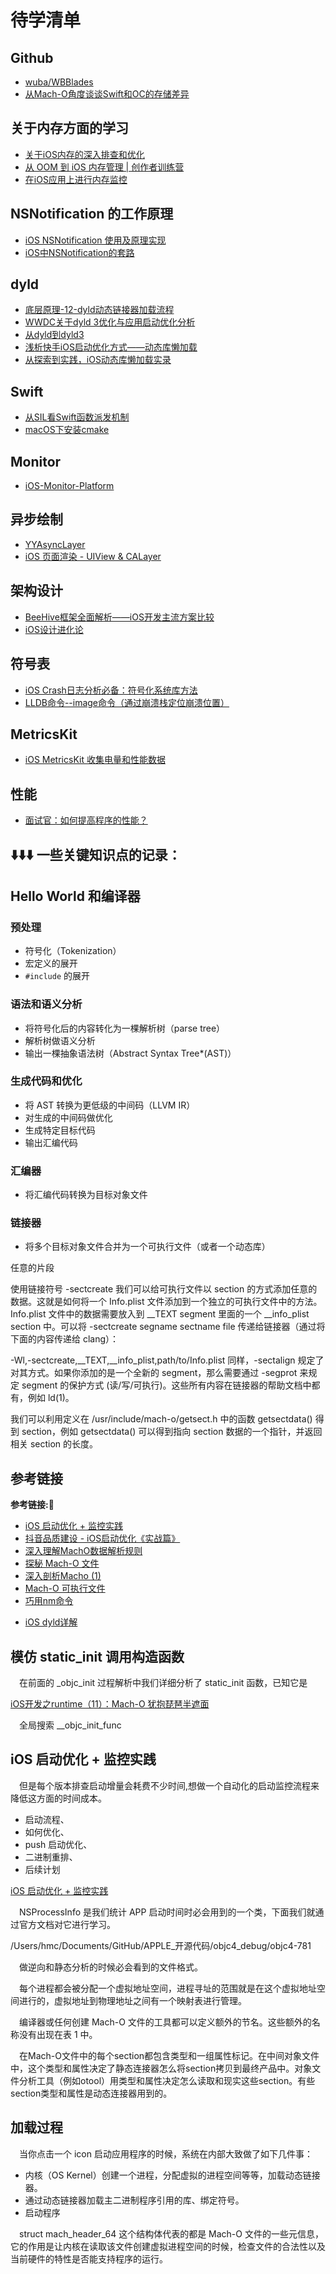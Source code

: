 #  待学清单

## Github

+ [wuba/WBBlades](https://github.com/wuba/WBBlades)
+ [从Mach-O角度谈谈Swift和OC的存储差异](https://www.jianshu.com/p/ef0ff6ee6bc6)

## 关于内存方面的学习

+ [关于iOS内存的深入排查和优化](https://juejin.cn/post/6844904056863850504)
+ [从 OOM 到 iOS 内存管理 | 创作者训练营](https://juejin.cn/post/6911177006394638343#heading-8)
+ [在iOS应用上进行内存监控](https://juejin.cn/post/6922330892295733256)

## NSNotification 的工作原理

+ [iOS NSNotification 使用及原理实现](https://juejin.cn/post/6844904147691503624)
+ [iOS中NSNotification的套路](https://juejin.cn/post/6844904020742504461)

## dyld 

+ [底层原理-12-dyld动态链接器加载流程](https://juejin.cn/post/6984333280086605837)
+ [WWDC关于dyld 3优化与应用启动优化分析](https://juejin.cn/post/6984022763203723272)
+ [从dyld到dyld3](https://juejin.cn/post/6983961791738937351)
+ [浅析快手iOS启动优化方式——动态库懒加载](https://mp.weixin.qq.com/s/gNc3uK5ILbXsO8jB1O-jnQ)
+ [从探索到实践，iOS动态库懒加载实录](https://z.itpub.net/article/detail/56499407C5EFF307226668FD94F573A4)

## Swift

+ [从SIL看Swift函数派发机制](https://juejin.cn/post/6887548667353137166)
+ [macOS下安装cmake](https://www.jianshu.com/p/3f07915fa76b)

## Monitor

+ [iOS-Monitor-Platform](https://github.com/aozhimin/iOS-Monitor-Platform)

## 异步绘制

+ [YYAsyncLayer](https://github.com/ibireme/YYAsyncLayer)
+ [iOS 页面渲染 - UIView & CALayer](https://mp.weixin.qq.com/s/ElGEsJoh3Y1-BWlvz1yJ9w)

## 架构设计

+ [BeeHive框架全面解析——iOS开发主流方案比较](https://xiaozhuanlan.com/topic/4052613897)
+ [iOS设计进化论](https://xiaozhuanlan.com/designEvolutionForiOS)

## 符号表

+ [iOS Crash日志分析必备：符号化系统库方法](https://juejin.cn/post/6844903582655840270)
+ [LLDB命令--image命令（通过崩溃栈定位崩溃位置）](https://www.jianshu.com/p/0a27ab6ad5e1)

## MetricsKit

+ [iOS MetricsKit 收集电量和性能数据](https://www.jianshu.com/p/108bd061771e)

## 性能
+ [面试官：如何提高程序的性能？](https://mp.weixin.qq.com/s/7DTdXghf5Iq9mhYcfbc9Eg)

## ⬇️⬇️⬇️ 一些关键知识点的记录：

## Hello World 和编译器

### 预处理

+ 符号化（Tokenization）
+ 宏定义的展开
+ `#include` 的展开

### 语法和语义分析

+ 将符号化后的内容转化为一棵解析树（parse tree）
+ 解析树做语义分析
+ 输出一棵抽象语法树（Abstract Syntax Tree*(AST)）

### 生成代码和优化

+ 将 AST 转换为更低级的中间码（LLVM IR）
+ 对生成的中间码做优化
+ 生成特定目标代码
+ 输出汇编代码

### 汇编器

+ 将汇编代码转换为目标对象文件

### 链接器

+ 将多个目标对象文件合并为一个可执行文件（或者一个动态库）



任意的片段

使用链接符号 -sectcreate 我们可以给可执行文件以 section 的方式添加任意的数据。这就是如何将一个 Info.plist 文件添加到一个独立的可执行文件中的方法。Info.plist 文件中的数据需要放入到 __TEXT segment 里面的一个 __info_plist section 中。可以将 -sectcreate segname sectname file 传递给链接器（通过将下面的内容传递给 clang）：

-Wl,-sectcreate,__TEXT,__info_plist,path/to/Info.plist
同样，-sectalign 规定了对其方式。如果你添加的是一个全新的 segment，那么需要通过 -segprot 来规定 segment 的保护方式 (读/写/可执行)。这些所有内容在链接器的帮助文档中都有，例如 ld(1)。

我们可以利用定义在 /usr/include/mach-o/getsect.h 中的函数 getsectdata() 得到 section，例如 getsectdata() 可以得到指向 section 数据的一个指针，并返回相关 section 的长度。

## 参考链接
**参考链接:🔗**
+ [iOS 启动优化 + 监控实践](https://juejin.cn/post/6844904194877587469)
+ [抖音品质建设 - iOS启动优化《实战篇》](https://juejin.cn/post/6921508850684133390)
+ [深入理解MachO数据解析规则](https://juejin.cn/post/6947843156163428383)
+ [探秘 Mach-O 文件](http://hawk0620.github.io/blog/2018/03/22/study-mach-o-file/)
+ [深入剖析Macho (1)](http://satanwoo.github.io/2017/06/13/Macho-1/)
+ [Mach-O 可执行文件](https://objccn.io/issue-6-3/)
+ [巧用nm命令](https://zhuanlan.zhihu.com/p/52984601)

[](https://github.com/zjh171/RuntimeSample)

[](https://xiaozhuanlan.com/runtime)

[](https://blog.csdn.net/jasonblog/article/details/49909209)

[](http://hawk0620.github.io/blog/2018/03/22/study-mach-o-file/)

[](https://easeapi.com/blog/blog/57-ios-dumpdecrypted.html)

[](https://blog.csdn.net/lovechris00/article/details/81561627)

[](https://juejin.cn/post/6844904194877587469)

[](https://www.jianshu.com/p/782c0eb7bc10)

[](https://www.jianshu.com/u/58e5946c7e09)

[](https://juejin.cn/post/6947843156163428383)

[](https://mp.weixin.qq.com/s/vt2LjEbgYsnU1ZI5P9atRw)

[](https://blog.csdn.net/weixin_30463341/article/details/99201551)

[](https://www.cnblogs.com/zhanggui/p/9991455.html)

[](https://objccn.io/issue-6-3/)

+ [iOS dyld详解](https://zhangyu.blog.csdn.net/article/details/92835911?utm_medium=distribute.pc_relevant.none-task-blog-2%7Edefault%7EBlogCommendFromMachineLearnPai2%7Edefault-4.control&depth_1-utm_source=distribute.pc_relevant.none-task-blog-2%7Edefault%7EBlogCommendFromMachineLearnPai2%7Edefault-4.control)


## 模仿 static_init 调用构造函数

&emsp;在前面的 \_objc_init 过程解析中我们详细分析了 static_init 函数，已知它是

[iOS开发之runtime（11）：Mach-O 犹抱琵琶半遮面](https://xiaozhuanlan.com/topic/0328479651)


&emsp;全局搜索 \__objc_init_func 

## iOS 启动优化 + 监控实践

&emsp;但是每个版本排查启动增量会耗费不少时间,想做一个自动化的启动监控流程来降低这方面的时间成本。

+ 启动流程、
+ 如何优化、
+ push 启动优化、
+ 二进制重排、
+ 后续计划

[iOS 启动优化 + 监控实践](https://juejin.cn/post/6844904194877587469)


&emsp;NSProcessInfo 是我们统计 APP 启动时间时必会用到的一个类，下面我们就通过官方文档对它进行学习。

/Users/hmc/Documents/GitHub/APPLE_开源代码/objc4_debug/objc4-781

&emsp;做逆向和静态分析的时候必会看到的文件格式。

&emsp;每个进程都会被分配一个虚拟地址空间，进程寻址的范围就是在这个虚拟地址空间进行的，虚拟地址到物理地址之间有一个映射表进行管理。

&emsp;编译器或任何创建 Mach-O 文件的工具都可以定义额外的节名。这些额外的名称没有出现在表 1 中。

&emsp;在Mach-O文件中的每个section都包含类型和一组属性标记。在中间对象文件中，这个类型和属性决定了静态连接器怎么将section拷贝到最终产品中。对象文件分析工具（例如otool）用类型和属性决定怎么读取和现实这些section。有些section类型和属性是动态连接器用到的。

## 加载过程

&emsp;当你点击一个 icon 启动应用程序的时候，系统在内部大致做了如下几件事：

+ 内核（OS Kernel）创建一个进程，分配虚拟的进程空间等等，加载动态链接器。
+ 通过动态链接器加载主二进制程序引用的库、绑定符号。
+ 启动程序

&emsp;struct mach_header_64 这个结构体代表的都是 Mach-O 文件的一些元信息，它的作用是让内核在读取该文件创建虚拟进程空间的时候，检查文件的合法性以及当前硬件的特性是否能支持程序的运行。
